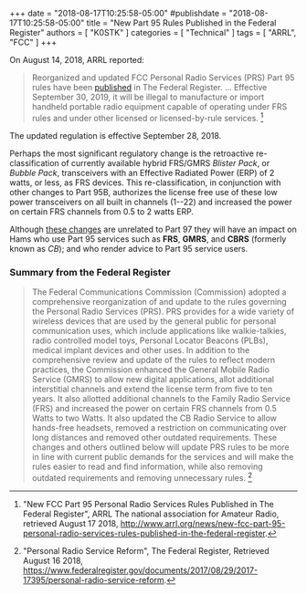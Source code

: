 +++
date = "2018-08-17T10:25:58-05:00"
#publishdate = "2018-08-17T10:25:58-05:00"
title = "New Part 95 Rules Published in the Federal Register"
authors = [ "K0STK" ]
categories = [ "Technical" ]
tags = [ "ARRL", "FCC" ]
+++

On August 14, 2018, ARRL reported:

>Reorganized and updated FCC Personal Radio Services (PRS) Part 95 rules
>have been
>[published](https://www.federalregister.gov/documents/2017/08/29/2017-17395/personal-radio-service-reform)
>in The Federal Register.
>...
>Effective September 30, 2019, it will be illegal to manufacture or import
>handheld portable radio equipment capable of operating under FRS rules and
>under other licensed or licensed-by-rule services. [^1]

[^1]: "New FCC Part 95 Personal Radio Services Rules Published in The Federal Register",  ARRL The national association for Amateur Radio, retrieved August 17 2018, http://www.arrl.org/news/new-fcc-part-95-personal-radio-services-rules-published-in-the-federal-register. 

The updated regulation is effective September 28, 2018.

<!--more-->
Perhaps the most significant regulatory change is the retroactive
re-classification of currently available hybrid FRS/GMRS *Blister Pack*,
or *Bubble Pack*, transceivers with an Effective Radiated Power (ERP) of
2 watts, or less, as FRS devices. This re-classification, in conjunction
with other changes to Part 95B, authorizes the license free use of these
low power transceivers on all built in channels (1--22) and increased the
power on certain FRS channels from 0.5 to 2 watts ERP.

Although
[these changes](https://www.federalregister.gov/documents/2017/08/29/2017-17395/personal-radio-service-reform)
are unrelated to Part 97 they will have an impact on Hams who use Part 95
services such as **FRS**, **GMRS**, and **CBRS** (formerly known as *CB*);
and who render advice to Part 95 service users.

### Summary from the Federal Register

>The Federal Communications Commission (Commission) adopted a
>comprehensive reorganization of and update to the rules governing
>the Personal Radio Services (PRS). PRS provides for a wide variety
>of wireless devices that are used by the general public for personal
>communication uses, which include applications like walkie-talkies,
>radio controlled model toys, Personal Locator Beacons (PLBs), medical
>implant devices and other uses. In addition to the comprehensive review
>and update of the rules to reflect modern practices, the Commission
>enhanced the General Mobile Radio Service (GMRS) to allow new digital
>applications, allot additional interstitial channels and extend the
>license term from five to ten years. It also allotted additional
>channels to the Family Radio Service (FRS) and increased the power on
>certain FRS channels from 0.5 Watts to two Watts. It also updated the
>CB Radio Service to allow hands-free headsets, removed a restriction
>on communicating over long distances and removed other outdated
>requirements. These changes and others outlined below will update PRS
>rules to be more in line with current public demands for the services
>and will make the rules easier to read and find information, while also
>removing outdated requirements and removing unnecessary rules. [^2]

[^2]: "Personal Radio Service Reform", The Federal Register, Retrieved August 16 2018, https://www.federalregister.gov/documents/2017/08/29/2017-17395/personal-radio-service-reform.
